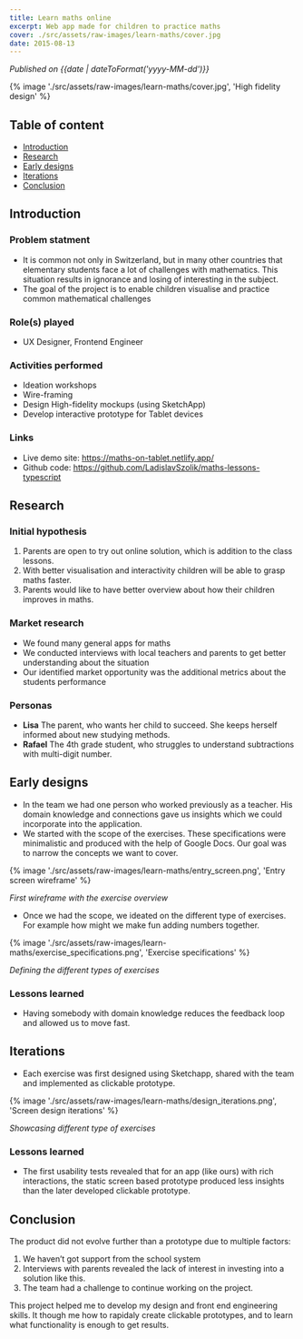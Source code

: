 ```yaml
---
title: Learn maths online
excerpt: Web app made for children to practice maths
cover: ./src/assets/raw-images/learn-maths/cover.jpg
date: 2015-08-13
---
```


_Published on {{date | dateToFormat('yyyy-MM-dd')}}_

{% image './src/assets/raw-images/learn-maths/cover.jpg', 'High fidelity design' %}

## Table of content

- [Introduction](#introduction)
- [Research](#research)
- [Early designs](#early-designs)
- [Iterations](#iterations)
- [Conclusion](#conclusion)

## Introduction

### Problem statment

- It is common not only in Switzerland, but in many other countries that elementary students face a lot of challenges with mathematics. This situation results in ignorance and losing of interesting in the subject.
- The goal of the project is to enable children visualise and practice common mathematical challenges

### Role(s) played

- UX Designer, Frontend Engineer

### Activities performed

- Ideation workshops
- Wire-framing
- Design High-fidelity mockups (using SketchApp)
- Develop interactive prototype for Tablet devices

### Links

- Live demo site: https://maths-on-tablet.netlify.app/
- Github code: https://github.com/LadislavSzolik/maths-lessons-typescript

## Research

### Initial hypothesis

1. Parents are open to try out online solution, which is addition to the class lessons.
2. With better visualisation and interactivity children will be able to grasp maths faster.
3. Parents would like to have better overview about how their children improves in maths.

### Market research

- We found many general apps for maths
- We conducted interviews with local teachers and parents to get better understanding about the situation
- Our identified market opportunity was the additional metrics about the students performance

### Personas

- **Lisa** The parent, who wants her child to succeed. She keeps herself informed about new studying methods.
- **Rafael** The 4th grade student, who struggles to understand subtractions with multi-digit number.

## Early designs

- In the team we had one person who worked previously as a teacher. His domain knowledge and connections gave us insights which we could incorporate into the application.
- We started with the scope of the exercises. These specifications were minimalistic and produced with the help of Google Docs. Our goal was to narrow the concepts we want to cover.

{% image './src/assets/raw-images/learn-maths/entry_screen.png', 'Entry screen wireframe' %}

_First wireframe with the exercise overview_

- Once we had the scope, we ideated on the different type of exercises. For example how might we make fun adding numbers together.

{% image './src/assets/raw-images/learn-maths/exercise_specifications.png', 'Exercise specifications' %}

_Defining the different types of exercises_

### Lessons learned

- Having somebody with domain knowledge reduces the feedback loop and allowed us to move fast.

## Iterations

- Each exercise was first designed using Sketchapp, shared with the team and implemented as clickable prototype.

{% image './src/assets/raw-images/learn-maths/design_iterations.png', 'Screen design iterations' %}

_Showcasing different type of exercises_

### Lessons learned

- The first usability tests revealed that for an app (like ours) with rich interactions, the static screen based prototype produced less insights than the later developed clickable prototype.

## Conclusion

The product did not evolve further than a prototype due to multiple factors:

1. We haven’t got support from the school system
2. Interviews with parents revealed the lack of interest in investing into a solution like this.
3. The team had a challenge to continue working on the project.

This project helped me to develop my design and front end engineering skills. It though me how to rapidaly create clickable prototypes, and to learn what functionality is enough to get results.
